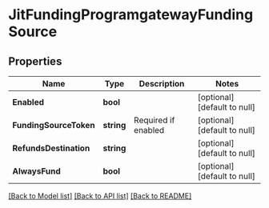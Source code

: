 # JitFundingProgramgatewayFundingSource

## Properties
Name | Type | Description | Notes
------------ | ------------- | ------------- | -------------
**Enabled** | **bool** |  | [optional] [default to null]
**FundingSourceToken** | **string** | Required if enabled | [optional] [default to null]
**RefundsDestination** | **string** |  | [optional] [default to null]
**AlwaysFund** | **bool** |  | [optional] [default to null]

[[Back to Model list]](../README.md#documentation-for-models) [[Back to API list]](../README.md#documentation-for-api-endpoints) [[Back to README]](../README.md)


